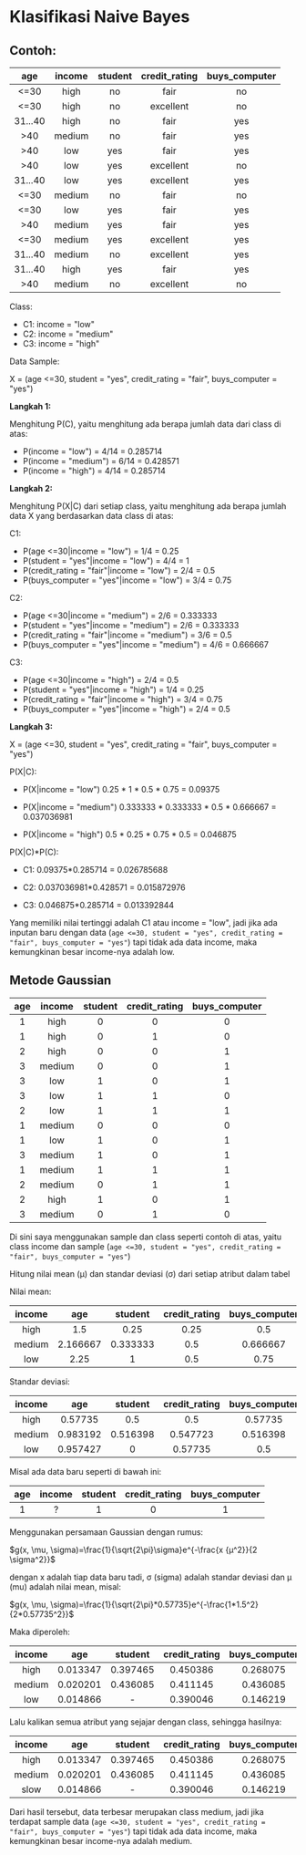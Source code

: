 # Klasifikasi Naive Bayes

## Contoh:

|   age   | income | student | credit_rating | buys_computer |
| :-----: | :----: | :-----: | :-----------: | :-----------: |
|  <=30   |  high  |   no    |     fair      |      no       |
|  <=30   |  high  |   no    |   excellent   |      no       |
| 31...40 |  high  |   no    |     fair      |      yes      |
|   >40   | medium |   no    |     fair      |      yes      |
|   >40   |  low   |   yes   |     fair      |      yes      |
|   >40   |  low   |   yes   |   excellent   |      no       |
| 31...40 |  low   |   yes   |   excellent   |      yes      |
|  <=30   | medium |   no    |     fair      |      no       |
|  <=30   |  low   |   yes   |     fair      |      yes      |
|   >40   | medium |   yes   |     fair      |      yes      |
|  <=30   | medium |   yes   |   excellent   |      yes      |
| 31...40 | medium |   no    |   excellent   |      yes      |
| 31...40 |  high  |   yes   |     fair      |      yes      |
|   >40   | medium |   no    |   excellent   |      no       |

Class:

- C1: income = "low"
- C2: income = "medium"
- C3: income = "high"

Data Sample:

X = (age <=30, student = "yes", credit_rating = "fair", buys_computer = "yes")

**Langkah 1:**

Menghitung P(C), yaitu menghitung ada berapa jumlah data dari class di atas:

- P(income = "low") = 4/14 = 0.285714
- P(income = "medium") = 6/14 = 0.428571
- P(income = "high") = 4/14 = 0.285714

**Langkah 2:**

Menghitung P(X|C) dari setiap class, yaitu menghitung ada berapa jumlah data X yang berdasarkan data class di atas:

C1:

- P(age <=30|income = "low") = 1/4 = 0.25
- P(student = "yes"|income = "low") = 4/4 = 1
- P(credit_rating = "fair"|income = "low") = 2/4 = 0.5
- P(buys_computer = "yes"|income = "low") = 3/4 = 0.75

C2:

- P(age <=30|income = "medium") = 2/6 = 0.333333
- P(student = "yes"|income = "medium") = 2/6 = 0.333333
- P(credit_rating = "fair"|income = "medium") = 3/6 = 0.5
- P(buys_computer = "yes"|income = "medium") = 4/6 = 0.666667

C3:

- P(age <=30|income = "high") = 2/4 = 0.5
- P(student = "yes"|income = "high") = 1/4 = 0.25
- P(credit_rating = "fair"|income = "high") = 3/4 = 0.75
- P(buys_computer = "yes"|income = "high") = 2/4 = 0.5

**Langkah 3:**

X = (age <=30, student = "yes", credit_rating = "fair", buys_computer = "yes")

P(X|C):

- P(X|income = "low")
  0.25 * 1 * 0.5 * 0.75 = 0.09375

- P(X|income = "medium")
  0.333333 * 0.333333 * 0.5 * 0.666667 = 0.037036981

- P(X|income = "high")
  0.5 * 0.25 * 0.75 * 0.5 = 0.046875

P(X|C)*P(C):

- C1:
  0.09375*0.285714 = 0.026785688

- C2:
  0.037036981*0.428571 = 0.015872976

- C3:
  0.046875*0.285714 = 0.013392844

Yang memiliki nilai tertinggi adalah C1 atau income = "low", jadi jika ada inputan baru dengan data (`age <=30, student = "yes", credit_rating = "fair", buys_computer = "yes"`) tapi tidak ada data income, maka kemungkinan besar income-nya adalah low.



## Metode Gaussian

| age  | income | student | credit_rating | buys_computer |
| :--: | :----: | :-----: | :-----------: | :-----------: |
|  1   |  high  |    0    |       0       |       0       |
|  1   |  high  |    0    |       1       |       0       |
|  2   |  high  |    0    |       0       |       1       |
|  3   | medium |    0    |       0       |       1       |
|  3   |  low   |    1    |       0       |       1       |
|  3   |  low   |    1    |       1       |       0       |
|  2   |  low   |    1    |       1       |       1       |
|  1   | medium |    0    |       0       |       0       |
|  1   |  low   |    1    |       0       |       1       |
|  3   | medium |    1    |       0       |       1       |
|  1   | medium |    1    |       1       |       1       |
|  2   | medium |    0    |       1       |       1       |
|  2   |  high  |    1    |       0       |       1       |
|  3   | medium |    0    |       1       |       0       |

Di sini saya menggunakan sample dan class seperti contoh di atas, yaitu class income dan sample (`age <=30, student = "yes", credit_rating = "fair", buys_computer = "yes"`)



Hitung nilai mean (μ) dan standar deviasi (σ) dari setiap atribut dalam tabel

Nilai mean: 

| income |   age    | student  | credit_rating | buys_computer |
| :----: | :------: | :------: | :-----------: | :-----------: |
|  high  |   1.5    |   0.25   |     0.25      |      0.5      |
| medium | 2.166667 | 0.333333 |      0.5      |   0.666667    |
|  low   |   2.25   |    1     |      0.5      |     0.75      |

Standar deviasi:

| income |   age    | student  | credit_rating | buys_computer |
| :----: | :------: | :------: | :-----------: | :-----------: |
|  high  | 0.57735  |   0.5    |      0.5      |    0.57735    |
| medium | 0.983192 | 0.516398 |   0.547723    |   0.516398    |
|  low   | 0.957427 |    0     |    0.57735    |      0.5      |

Misal ada data baru seperti di bawah ini:

| age  | income | student | credit_rating | buys_computer |
| :--: | :----: | :-----: | :-----------: | :-----------: |
|  1   |   ?    |    1    |       0       |       1       |

Menggunakan persamaan Gaussian dengan rumus:

$g(x, \mu, \sigma)=\frac{1}{\sqrt{2\pi}\sigma}e^{-\frac{x {μ^2}}{2 \sigma^2}}$

dengan x adalah tiap data baru tadi, σ (sigma) adalah standar deviasi dan μ (mu) adalah nilai mean, misal:

$g(x, \mu, \sigma)=\frac{1}{\sqrt{2\pi}*0.57735}e^{-\frac{1*1.5^2}{2*0.57735^2}}$

Maka diperoleh:

| income |   age    | student  | credit_rating | buys_computer |
| :----: | :------: | :------: | :-----------: | :-----------: |
|  high  | 0.013347 | 0.397465 |   0.450386    |   0.268075    |
| medium | 0.020201 | 0.436085 |   0.411145    |   0.436085    |
|  low   | 0.014866 |    -     |   0.390046    |   0.146219    |

Lalu kalikan semua atribut yang sejajar dengan class, sehingga hasilnya:

| income |   age    | student  | credit_rating | buys_computer |  hasil   |
| :----: | :------: | :------: | :-----------: | :-----------: | :------: |
|  high  | 0.013347 | 0.397465 |   0.450386    |   0.268075    | 0.00064  |
| medium | 0.020201 | 0.436085 |   0.411145    |   0.436085    | 0.001579 |
|  slow  | 0.014866 |    -     |   0.390046    |   0.146219    | 0.000848 |

Dari hasil tersebut, data terbesar merupakan class medium, jadi jika terdapat sample data (`age <=30, student = "yes", credit_rating = "fair", buys_computer = "yes"`) tapi tidak ada data income, maka kemungkinan besar income-nya adalah medium.
